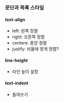 ### 문단과 목록 스타일  
#### text-align  
- left: 왼쪽 정렬  
- right: 오른쪽 정렬  
- centere: 중앙 정렬  
- justify: 비율에 맞게 정렬?


#### line-height
- 라인 높이 설정 

#### text-indent  
- 들여쓰기 